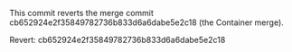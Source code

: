 This commit reverts the merge commit cb652924e2f35849782736b833d6a6dabe5e2c18 (the Container merge).

Revert: cb652924e2f35849782736b833d6a6dabe5e2c18